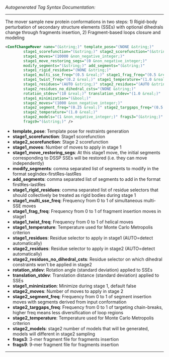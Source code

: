<!-- THIS IS AN AUTOGENERATED FILE: Don't edit it directly, instead change the schema definition in the code itself. -->

_Autogenerated Tag Syntax Documentation:_

---
The mover sample new protein conformations in two steps: 1) Rigid-body perturbation of secondary structure elements (SSEs) with optional dihedrals change through fragments insertion, 2) Fragment-based loops closure and modeling

```xml
<ConfChangeMover name="(&string;)" template_pose="(NONE &string;)"
        stage1_scorefunction="(&string;)" stage2_scorefunction="(&string;)"
        stage1_moves="(10000 &non_negative_integer;)"
        stage1_move_restoring_segs="(0 &non_negative_integer;)"
        modify_segments="(&string;)" add_segments="(&string;)"
        stage1_rigid_residues="(NONE &string;)"
        stage1_multi_sse_freq="(0.5 &real;)" stage1_frag_freq="(0.5 &real;)"
        stage1_twist_freq="(0.2 &real;)" stage1_temperature="(1.0 &real;)"
        stage1_residues="(AUTO &string;)" stage2_residues="(AUTO &string;)"
        stage2_residues_no_dihedral_csts="(NONE &string;)"
        rotation_stdev="(10 &real;)" translation_stdev="(1.0 &real;)"
        stage1_minimization="(&bool;)"
        stage2_moves="(1000 &non_negative_integer;)"
        stage2_segment_freq="(0.25 &real;)" stage2_targgaps_freq="(0.5 &real;)"
        stage2_temperature="(1.0 &real;)"
        stage2_models="(1 &non_negative_integer;)" frags3="(&string;)"
        frags9="(&string;)" />
```

-   **template_pose**: Template pose for restraints generation
-   **stage1_scorefunction**: Stage1 scorefunction
-   **stage2_scorefunction**: Stage 2 scorefunction
-   **stage1_moves**: Number of  moves to apply in stage 1
-   **stage1_move_restoring_segs**: At this stage1 move, the initial segments corresponding to DSSP SSEs will be restored (i.e. they can move independently)
-   **modify_segments**: comma separated list of segments to modify in the format segIndex-firstRes-lastRes
-   **add_segments**: comma separated list of segments to add in the format firstRes-lastRes
-   **stage1_rigid_residues**: comma separated list of residue selectors that should collectively be treated as rigid bodies during stage 1
-   **stage1_multi_sse_freq**: Frequency from 0 to 1 of simultaneous multi-SSE moves
-   **stage1_frag_freq**: Frequency from 0 to 1 of fragment insertion moves in stage1
-   **stage1_twist_freq**: Frequency from 0 to 1 of helical moves
-   **stage1_temperature**: Temperature used for Monte Carlo Metropolis criterion
-   **stage1_residues**: Residue selector to apply in stage1 (AUTO=detect automatically)
-   **stage2_residues**: Residue selector to apply in stage2 (AUTO=detect automatically)
-   **stage2_residues_no_dihedral_csts**: Residue selector on which dihedral constraints won't be applied in stage2
-   **rotation_stdev**: Rotation angle (standard deviation) applied to SSEs
-   **translation_stdev**: Translation distance (standard deviation) applied to SSEs
-   **stage1_minimization**: Minimize during stage 1, default false
-   **stage2_moves**: Number of moves to apply in stage 2
-   **stage2_segment_freq**: Frequency from 0 to 1 of segment insertion moves with segments derived from input conformation
-   **stage2_targgaps_freq**: Frequency from 0 to 1 of targeting chain-breaks, higher freq means less diversification of loop regions
-   **stage2_temperature**: Temperature used for Monte Carlo Metropolis criterion
-   **stage2_models**: stage2 number of models that will be generated, models will different in stage2 sampling
-   **frags3**: 3-mer fragment file for fragments insertion
-   **frags9**: 9-mer fragment file for fragments insertion

---
